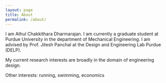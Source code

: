 ```yaml
---
layout: page
title: About
permalink: /about/
---
```


I am Athul Chakkithara Dharmarajan. I am currently a graduate student at Purdue University in the department of Mechanical Engineering. I am advised by Prof. Jitesh Panchal at the Design and Engineering Lab Purdue (DELP).

My current research interests are broadly in the domain of engineering design.

Other interests: running, swimming, economics